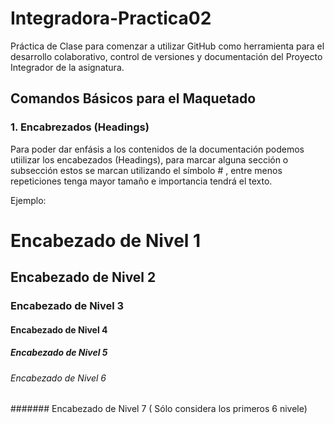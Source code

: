 # Integradora-Practica02
Práctica de Clase para comenzar a utilizar GitHub como herramienta para  el desarrollo colaborativo, control de versiones y documentación del Proyecto Integrador de la asignatura.

## Comandos Básicos para el Maquetado  

### 1. Encabrezados  (Headings)
Para poder dar enfásis a los contenidos de la documentación podemos utiilizar los encabezados (Headings),
para marcar alguna sección o subsección estos se marcan utilizando el símbolo # , entre menos repeticiones tenga mayor tamaño e importancia tendrá el texto.

Ejemplo:

# Encabezado de Nivel 1
## Encabezado de Nivel 2
### Encabezado de Nivel 3
#### Encabezado de Nivel 4
##### Encabezado de Nivel 5
###### Encabezado de Nivel 6
####### Encabezado de Nivel 7   ( Sólo considera los primeros 6 nivele)



